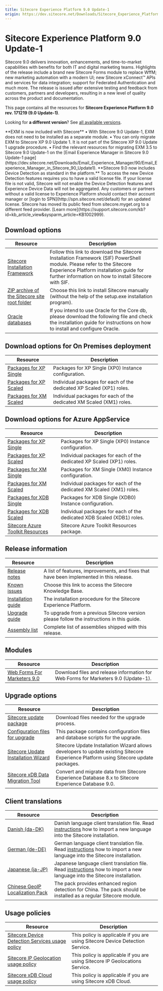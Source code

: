 ```yaml
---
title: Sitecore Experience Platform 9.0 Update-1
origin: https://dev.sitecore.net/Downloads/Sitecore_Experience_Platform/90/Sitecore_Experience_Platform_90_Update1.aspx
---
```


# Sitecore Experience Platform 9.0 Update-1

Sitecore 9.0 delivers innovation, enhancements, and time-to-market capabilities with benefits for both IT and digital marketing teams. Highlights of the release include a brand new Sitecore Forms module to replace WffM; new marketing automation with a modern UI; new Sitecore xConnect™ APIs and services for data integration; support for Federated Authentication and much more. The release is issued after extensive testing and feedback from customers, partners and developers, resulting in a new level of quality across the product and documentation.

This page contains all the resources for **Sitecore Experience Platform 9.0 rev. 171219 (9.0 Update-1)**.

Looking for **a different version**? See [all available versions](/downloads/Sitecore_Experience_Platform).

  <Alert variant='warning' mb={4}>
    <AlertIcon />
    **EXM is now included with Sitecore**  
• With Sitecore 9.0 Update-1, EXM does not need to be installed as a separate module.  
• You can only migrate EXM to Sitecore XP 9.0 Update 1. It is not part of the Sitecore XP 9.0 Update 1 upgrade procedure.  
• Find the relevant resources for migrating EXM 3.5 to Sitecore 9.0 Update-1 on the [Email Experience Manager in Sitecore 9.0 Update-1 page](https://dev.sitecore.net/Downloads/Email_Experience_Manager/90/Email_Experience_Manager_in_Sitecore_90_Update1).
  </Alert>
  
  <Alert variant='warning' mb={4}>
    <AlertIcon />
    **Sitecore 9.0 now includes Device Detection as standard in the platform.**  
To access the new Device Detection features requires you to have a valid license file. If your license file is not valid, Sitecore will not enable the Device Detection features and Experience Device Data will not be aggregated. Any customers or partners without a valid license to Experience Platform should contact their account manager or [login to SPN](http://spn.sitecore.net/default) for an updated license.
  </Alert>
  

  <Alert variant='warning' mb={4}>
    <AlertIcon />
    Sitecore has moved its public feed from sitecore.myget.org to a different feed provider. [Learn more](https://support.sitecore.com/kb?id=kb_article_view&sysparm_article=KB1002999).
  </Alert>
  

## Download options

 | Resource | Description |
 | --- | --- |
 | [Sitecore Installation Framework](https://dev.sitecore.net:443/downloads/Sitecore%20Installation%20Framework/1x/Sitecore%20Installation%20Framework%2011) | Follow this link to download the Sitecore Installation Framework (SIF) PowerShell module. Please refer to the Sitecore Experience Platform installation guide for further information on how to install Sitecore with SIF. |
 | [ZIP archive of the Sitecore site root folder](https://sitecoredev.azureedge.net/~/media/3093D892E19B4ACFB2DC68622C18E409.ashx?date=20180103T145958) | Choose this link to install Sitecore manually (without the help of the setup.exe installation program). |
 | [Oracle databases](https://sitecoredev.azureedge.net/~/media/9D238A3E4BF24B87B4C3F7C845CF0E96.ashx?date=20180103T145939) | If you intend to use Oracle for the Core db, please download the following file and check the installation guide for instructions on how to install and configure Oracle. |

## Download options for On Premises deployment

 | Resource | Description |
 | --- | --- |
 | [Packages for XP Single](https://sitecoredev.azureedge.net/~/media/8551EF0996794A7FA9FF64943B391855.ashx?date=20180103T135818) | Packages for XP Single (XP0) Instance configuration. |
 | [Packages for XP Scaled](https://sitecoredev.azureedge.net/~/media/D80AE0B4FBB246BA87BACA4EDB106EC8.ashx?date=20180103T135918) | Individual packages for each of the dedicated XP Scaled (XP1) roles. |
 | [Packages for XM Scaled](https://sitecoredev.azureedge.net/~/media/BBA8F24F63C240A3925382904CE9FA62.ashx?date=20180103T135801) | Individual packages for each of the dedicated XM Scaled (XM1) roles. |

## Download options for Azure AppService

 | Resource | Description |
 | --- | --- |
 | [Packages for XP Single](https://sitecoredev.azureedge.net/~/media/BFA4EDC4BD4A4335A3F46F54E8CB5180.ashx?date=20180103T135045) | Packages for XP Single (XP0) Instance configuration. |
 | [Packages for XP Scaled](https://sitecoredev.azureedge.net/~/media/BA700A4ED1344F06B03105DC3C7718A4.ashx?date=20180103T135156) | Individual packages for each of the dedicated XP Scaled (XP1) roles. |
 | [Packages for XM Single](https://sitecoredev.azureedge.net/~/media/48F4713D116B48169F7D6FAAADBA5ED1.ashx?date=20180103T135025) | Packages for XM Single (XM0) Instance configuration. |
 | [Packages for XM Scaled](https://sitecoredev.azureedge.net/~/media/50A5DFE9A9ED46439DAF5F2F9AF456E8.ashx?date=20180103T134956) | Individual packages for each of the dedicated XM Scaled (XM1) roles. |
 | [Packages for XDB Single](https://sitecoredev.azureedge.net/~/media/58FA24BC5D194B2F952CBC39F5D14E47.ashx?date=20180103T132411) | Packages for XDB Single (XDB0) Instance configuration. |
 | [Packages for XDB Scaled](https://sitecoredev.azureedge.net/~/media/D5B0D003012642CCA38852805CDAFF4A.ashx?date=20180103T132358) | Individual packages for each of the dedicated XDB Scaled (XDB1) roles. |
 | [Sitecore Azure Toolkit Resources](https://sitecoredev.azureedge.net/~/media/ADC90ABE3A6B4619A8D7D3B84E04B228.ashx?date=20231017T212614) | Sitecore Azure Toolkit Resources package. |

## Release information

 | Resource | Description |
 | --- | --- |
 | [Release notes](https://dev.sitecore.net:443/downloads/Sitecore%20Experience%20Platform/90/Sitecore%20Experience%20Platform%2090%20Update1/Release%20Notes) | A list of features, improvements, and fixes that have been implemented in this release. |
 | [Known issues](https://kb.sitecore.net/articles/125044) | Choose this link to access the Sitecore Knowledge Base. |
 | [Installation guide](https://sitecoredev.azureedge.net/~/media/EF33CB99BD4D4EBBA40B9E67AFDB5344.ashx?date=20200327T152735) | The installation procedure for the Sitecore Experience Platform. |
 | [Upgrade guide](https://sitecoredev.azureedge.net/~/media/40F657741B9941959D7CC36D51D4F781.ashx?date=20181002T142059) | To upgrade from a previous Sitecore version please follow the instructions in this guide. |
 | [Assembly list](https://sitecoredev.azureedge.net/~/media/04EF71A7E7BB41CB91F41D842F0CE48C.ashx?date=20180103T150342) | Complete list of assemblies shipped with this release. |

## Modules

 | Resource | Description |
 | --- | --- |
 | [Web Forms For Marketers 9.0](https://dev.sitecore.net:443/downloads/Web%20Forms%20For%20Marketers/90/Web%20Forms%20For%20Marketers%2090%20Update1) | Download files and release information for Web Forms for Marketers 9.0 (Update-1). |

## Upgrade options

 | Resource | Description |
 | --- | --- |
 | [Sitecore update package](https://sitecoredev.azureedge.net/~/media/3D7B05FBDFD14460879492AC0B88CEC2.ashx?date=20180103T132147) | Download files needed for the upgrade process. |
 | [Configuration files for upgrade](https://sitecoredev.azureedge.net/~/media/BDE3FECE95A74946A3A1435AEE8421E0.ashx?date=20180103T132147) | This package contains configuration files and database scripts for the upgrade. |
 | [Sitecore Update Installation Wizard](https://sitecoredev.azureedge.net/~/media/E477991D0F74471EAEDBE0035A47F4E9.ashx?date=20180103T132147) | Sitecore Update Installation Wizard allows developers to update existing Sitecore Experience Platform using Sitecore update packages. |
 | [Sitecore xDB Data Migration Tool](https://dev.sitecore.net:443/downloads/Sitecore%20xDB%20Data%20Migration%20Tool/2x/xDB%20Data%20Migration%20Tool%20201) | Convert and migrate data from Sitecore Experience Database 8.x to Sitecore Experience Database 9.0. |

## Client translations

 | Resource | Description |
 | --- | --- |
 | [Danish (da-DK)](https://sitecoredev.azureedge.net/~/media/0FE474F6D16745B49A089CE73FE6D9CC.ashx?date=20180103T130747) | Danish language client translation file. Read [instructions](~/link?_id=D72CBF8CE581436CBBCAEE896C8646F7&_z=z) how to import a new language into the Sitecore installation. |
 | [German (de-DE)](https://sitecoredev.azureedge.net/~/media/606F91B77F044AC794313E5A399660DD.ashx?date=20180103T130747) | German language client translation file. Read [instructions](~/link?_id=D72CBF8CE581436CBBCAEE896C8646F7&_z=z) how to import a new language into the Sitecore installation. |
 | [Japanese (ja-JP)](https://sitecoredev.azureedge.net/~/media/9CE5AE817C69471EAC7C263530450AFA.ashx?date=20180103T130747) | Japanese language client translation file. Read [instructions](~/link?_id=D72CBF8CE581436CBBCAEE896C8646F7&_z=z) how to import a new language into the Sitecore installation. |
 | [Chinese GeoIP Localization Pack](https://sitecoredev.azureedge.net/~/media/D75C7162A1B4435486BA30894A6CBA18.ashx?date=20180327T105123) | The pack provides enhanced region detection for China. The pack should be installed as a regular Sitecore module. |

## Usage policies

 | Resource | Description |
 | --- | --- |
 | [Sitecore Device Detection Services usage policy](https://dev.sitecore.net:443/downloads/Sitecore%20Experience%20Platform/Sitecore%20Device%20Detection%20Services%20Usage%20Policy) | This policy is applicable if you are using Sitecore Device Detection Service. |
 | [Sitecore IP Geolocation usage policy](https://dev.sitecore.net:443/downloads/Sitecore%20Experience%20Platform/Sitecore%20IP%20Geolocation%20Usage%20Policy) | This policy is applicable if you are using Sitecore IP Geolocations Service. |
 | [Sitecore xDB Cloud usage policy](https://dev.sitecore.net:443/downloads/Sitecore%20Experience%20Platform/Sitecore%20xDB%20Cloud%20Usage%20Policy) | This policy is applicable if you are using Sitecore xDB Cloud. |